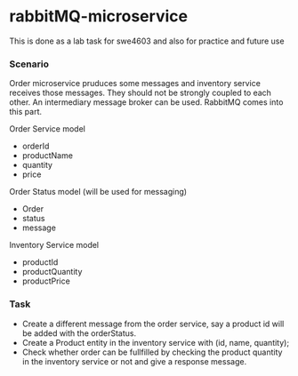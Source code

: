 # rabbitMQ-microservice
This is done as a lab task for swe4603 and also for practice and future use

### Scenario

Order microservice pruduces some messages and inventory service receives those messages. They should not be strongly coupled to each other. An intermediary message broker can be used. RabbitMQ comes into this part.

Order Service model
- orderId
- productName
- quantity
- price

Order Status model (will be used for messaging)
- Order
- status
- message

Inventory Service model
- productId
- productQuantity
- productPrice

### Task
- Create a different message from the order service, say a product id will be added with the orderStatus.
- Create a Product entity in the inventory service with (id, name, quantity);
- Check whether order can be fullfilled by checking the product quantity in the inventory service or not and give a response message.
